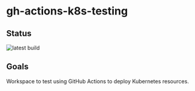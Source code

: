# gh-actions-k8s-testing

## Status

![latest build](https://github.com/dewab/gh-actions-k8s-testing/actions/workflows/k8s_deploy.yml/badge.svg)

## Goals

Workspace to test using GitHub Actions to deploy Kubernetes resources.
